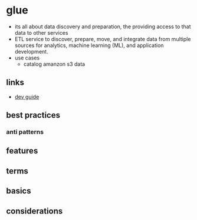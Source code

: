 # glue

- its all about data discovery and preparation, the providing access to that data to other services
- ETL service to discover, prepare, move, and integrate data from multiple sources for analytics, machine learning (ML), and application development.
- use cases
  - catalog amanzon s3 data

## links

- [dev guide](https://docs.aws.amazon.com/glue/latest/dg/what-is-glue.html)

## best practices

### anti patterns

## features

## terms

## basics

## considerations
